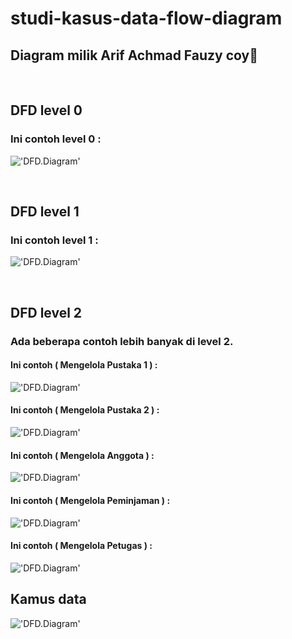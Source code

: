# studi-kasus-data-flow-diagram

## Diagram milik Arif Achmad Fauzy coy🗿

<br>

## DFD level 0
### Ini contoh level 0 :

!['DFD.Diagram'](https://g.top4top.io/p_2600t208c1.png)

<br>

## DFD level 1
### Ini contoh level 1 :

!['DFD.Diagram'](https://a.top4top.io/p_26009aun31.png)

<br>

## DFD level 2
### Ada beberapa contoh lebih banyak di level 2.

#### Ini contoh ( Mengelola Pustaka 1 ) :

!['DFD.Diagram'](https://l.top4top.io/p_2601g1wox1.png)

#### Ini contoh ( Mengelola Pustaka 2 ) :

!['DFD.Diagram']()

#### Ini contoh ( Mengelola Anggota ) :

!['DFD.Diagram']()

#### Ini contoh ( Mengelola Peminjaman ) :

!['DFD.Diagram']()

#### Ini contoh ( Mengelola Petugas ) :

!['DFD.Diagram']()
 
## Kamus data

!['DFD.Diagram'](https://f.top4top.io/p_2601b1vtl1.png)
